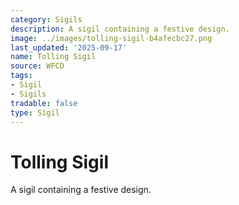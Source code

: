 ```yaml
---
category: Sigils
description: A sigil containing a festive design.
image: ../images/tolling-sigil-b4afecbc27.png
last_updated: '2025-09-17'
name: Tolling Sigil
source: WFCD
tags:
- Sigil
- Sigils
tradable: false
type: Sigil
---
```


# Tolling Sigil

A sigil containing a festive design.

